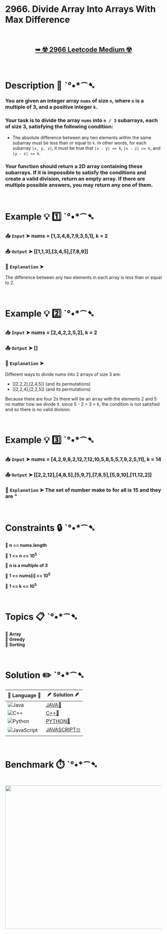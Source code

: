 # 2966. Divide Array Into Arrays With Max Difference

</br>

<h2 align="center"> 

<a href="https://leetcode.com/problems/divide-array-into-arrays-with-max-difference/description/?envType=daily-question&envId=2025-06-18"><strong>➥ ☢️ 2966 Leetcode Medium ☢️ </strong></a>
</h2>

</br>

# Description 📜 ˋ°•*⁀➷

### You are given an integer array `nums` of size `n`, where `n` is a multiple of 3, and a positive integer `k`.

### Your task is to divide the array `nums` into `n / 3` subarrays, each of size 3, satisfying the following condition:

- The absolute difference between any two elements within the same subarray must be less than or equal to `k`. In other words, for each subarray `[x, y, z]`, it must be true that `|x - y| <= k`, `|x - z| <= k`, and `|y - z| <= k`.

### Your function should return a 2D array containing these subarrays. If it is impossible to satisfy the conditions and create a valid division, return an empty array. If there are multiple possible answers, you may return any one of them.

</br>

# Example 💡 1️⃣ ˋ°•*⁀➷

  ### 📥 `Input`  ➤ nums = [1,3,4,8,7,9,3,5,1], k = 2

  ### 📤 `Output`  ➤ [[1,1,3],[3,4,5],[7,8,9]]

  ### 🔦 `Explanation`  ➤
The difference between any two elements in each array is less than or equal to 2.

</br>

# Example 💡 2️⃣ ˋ°•*⁀➷

  ### 📥 `Input` ➤ nums = [2,4,2,2,5,2], k = 2

  ### 📤 `Output`  ➤ []

  ### 🔦 `Explanation` ➤
Different ways to divide nums into 2 arrays of size 3 are:

- [[2,2,2],[2,4,5]] (and its permutations)
- [[2,2,4],[2,2,5]] (and its permutations)

Because there are four 2s there will be an array with the elements 2 and 5 no matter how we divide it. since 5 - 2 = 3 > k, the condition is not satisfied and so there is no valid division.

</br>

# Example 💡 3️⃣ ˋ°•*⁀➷

  ### 📥 `Input` ➤ nums = [4,2,9,8,2,12,7,12,10,5,8,5,5,7,9,2,5,11], k = 14

  ### 📤 `Output`  ➤ [[2,2,12],[4,8,5],[5,9,7],[7,8,5],[5,9,10],[11,12,2]]

  ### 🔦 `Explanation`  ➤ The set of number make to for all is 15 and they are "

</br>

# Constraints 🔒 ˋ°•*⁀➷

🔹 **n == nums.length** </br>

🔹 **1 <= n <= 10<sup>5</sup>** </br>

🔹 **n is a multiple of 3** </br>

🔹 **1 <= nums[i] <= 10<sup>5</sup>** </br>

🔹 **1 <= k <= 10<sup>5</sup>** </br>

</br>

# Topics 📋 ˋ°•*⁀➷

🔸 **Array**  </br>
🔸 **Greedy**  </br>
🔸 **Sorting**  </br>

</br>

# Solution ✏️ ˋ°•*⁀➷

| 📒 Language 📒  | 🪶 Solution 🪶 |
| ------------- | ------------- |
|  ![Java](https://img.shields.io/badge/java-%23ED8B00.svg?style=for-the-badge&logo=openjdk&logoColor=white)  | [JAVA🍁](https://github.com/Prakhar-002/LEETCODE/blob/main/%F0%9F%8D%84%20Daily%20Challenge%202025%20%F0%9F%8D%B3/%F0%9F%94%AC%20Examine%20Thoroughly%20%F0%9F%A7%AC/06%20June%20%F0%9F%8F%95%EF%B8%8F/18%20-%2006%20-%202025%20---%202966.%20Divide%20Array%20Into%20Arrays%20With%20Max%20Difference%20%E2%98%83%EF%B8%8F%20%F0%9F%8D%81%20%F0%9F%8D%B0%20%F0%9F%8E%B2/%F0%9F%8D%81JAVA%20-%202966.%20Divide%20Array%20Into%20Arrays%20With%20Max%20Difference.java) |
|  ![C++](https://img.shields.io/badge/c++-%2300599C.svg?style=for-the-badge&logo=c%2B%2B&logoColor=white)  | [C++🎲](https://github.com/Prakhar-002/LEETCODE/blob/main/%F0%9F%8D%84%20Daily%20Challenge%202025%20%F0%9F%8D%B3/%F0%9F%94%AC%20Examine%20Thoroughly%20%F0%9F%A7%AC/06%20June%20%F0%9F%8F%95%EF%B8%8F/18%20-%2006%20-%202025%20---%202966.%20Divide%20Array%20Into%20Arrays%20With%20Max%20Difference%20%E2%98%83%EF%B8%8F%20%F0%9F%8D%81%20%F0%9F%8D%B0%20%F0%9F%8E%B2/%F0%9F%8E%B2CPP%20-%202966.%20Divide%20Array%20Into%20Arrays%20With%20Max%20Difference.cpp)  |
|  ![Python](https://img.shields.io/badge/python-3670A0?style=for-the-badge&logo=python&logoColor=ffdd54)    | [PYTHON🍰](https://github.com/Prakhar-002/LEETCODE/blob/main/%F0%9F%8D%84%20Daily%20Challenge%202025%20%F0%9F%8D%B3/%F0%9F%94%AC%20Examine%20Thoroughly%20%F0%9F%A7%AC/06%20June%20%F0%9F%8F%95%EF%B8%8F/18%20-%2006%20-%202025%20---%202966.%20Divide%20Array%20Into%20Arrays%20With%20Max%20Difference%20%E2%98%83%EF%B8%8F%20%F0%9F%8D%81%20%F0%9F%8D%B0%20%F0%9F%8E%B2/%F0%9F%8D%B0PYTHON%20-%202966.%20Divide%20Array%20Into%20Arrays%20With%20Max%20Difference.py) |
| ![JavaScript](https://img.shields.io/badge/javascript-%23323330.svg?style=for-the-badge&logo=javascript&logoColor=%23F7DF1E)   | [JAVASCRIPT☃️](https://github.com/Prakhar-002/LEETCODE/blob/main/%F0%9F%8D%84%20Daily%20Challenge%202025%20%F0%9F%8D%B3/%F0%9F%94%AC%20Examine%20Thoroughly%20%F0%9F%A7%AC/06%20June%20%F0%9F%8F%95%EF%B8%8F/18%20-%2006%20-%202025%20---%202966.%20Divide%20Array%20Into%20Arrays%20With%20Max%20Difference%20%E2%98%83%EF%B8%8F%20%F0%9F%8D%81%20%F0%9F%8D%B0%20%F0%9F%8E%B2/%E2%98%83%EF%B8%8FJAVASCRIPT%20-%202966.%20Divide%20Array%20Into%20Arrays%20With%20Max%20Differen.js) |

</br>

# Benchmark ⏱️ ˋ°•*⁀➷

<h1  align="center" >

<img src ="https://github.com/user-attachments/assets/15d613f1-9696-4f5a-a427-c05e9b67cb64" width = "700px" height="462px" />

</h1>
